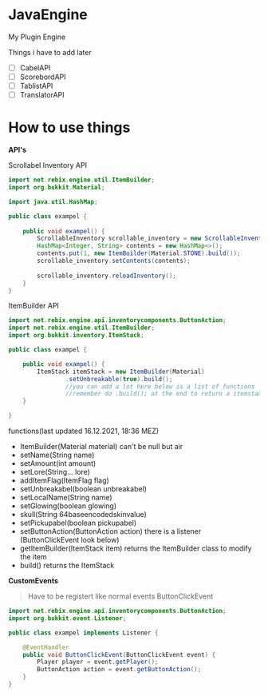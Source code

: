# JavaEngine
My Plugin Engine


Things i have to add later
  - [ ] CabelAPI
  - [ ] ScorebordAPI
  - [ ] TablistAPI
  - [ ] TranslatorAPI

# How to use things

**API's**

Scrollabel Inventory API

```java
import net.rebix.engine.util.ItemBuilder;
import org.bukkit.Material;

import java.util.HashMap;

public class exampel {
    
    public void exampel() {
        ScrollableInventory scrollable_inventory = new ScrollableInventory().create(player, name, size, page, pages);
        HashMap<Integer, String> contents = new HashMap<>();
        contents.put(1, new ItemBuilder(Material.STONE).build());
        scrollable_inventory.setContents(contents);
        
        scrollable_inventory.reloadInventory();
    }
}
```

ItemBuilder API

```java
import net.rebix.engine.api.inventorycomponents.ButtonAction;
import net.rebix.engine.util.ItemBuilder;
import org.bukkit.inventory.ItemStack;

public class exampel {

    public void exampel() {
        ItemStack itemStack = new ItemBuilder(Material)
                .setUnbreakable(true).build();
                //you can add a lot here below is a list of functions
                //remember do .build(); at the end to return a itemstack
    }

}
```
functions(last updated 16.12.2021, 18:36 MEZ)
- ItemBuilder(Material material) can't be null but air
- setName(String name)
- setAmount(int amount)
- setLore(String... lore)
- addItemFlag(ItemFlag flag)
- setUnbreakabel(boolean unbreakabel)
- setLocalName(String name)
- setGlowing(boolean glowing)
- skull(String 64baseencodedskinvalue)
- setPickupabel(boolean pickupabel)
- setButtonAction(ButtonAction action) there is a listener (ButtonClickEvent look below)
- getItemBuilder(ItemStack item) returns the ItemBuilder class to modify the item
- build() returns the ItemStack


**CustomEvents**
> Have to be registert like normal events
ButtonClickEvent

```java
import net.rebix.engine.api.inventorycomponents.ButtonAction;
import org.bukkit.event.Listener;

public class exampel implements Listener {

    @EventHandler
    public void ButtonClickEvent(ButtonClickEvent event) {
        Player player = event.getPlayer();
        ButtonAction action = event.getButtonAction();
    }
}
```

